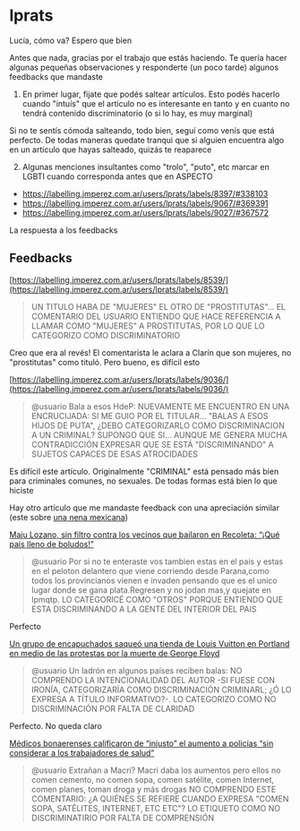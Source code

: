 # lprats

Lucía, cómo va? Espero que bien

Antes que nada, gracias por el trabajo que estás haciendo. Te quería hacer algunas pequeñas observaciones y responderte (un poco tarde) algunos feedbacks que mandaste

1. En primer lugar, fijate que podés saltear artículos. Esto podés hacerlo cuando "intuís" que el artículo no es interesante en tanto y en cuanto no tendrá contenido discriminatorio (o si lo hay, es muy marginal)

Si no te sentís cómoda salteando, todo bien, seguí como venís que está perfecto. De todas maneras quedate tranqui que si alguien encuentra algo en un artículo que hayas salteado, quizás te reaparece

2. Algunas menciones insultantes como "trolo", "puto", etc marcar en LGBTI cuando corresponda antes que en ASPECTO

- https://labelling.jmperez.com.ar/users/lprats/labels/8397/#338103
- https://labelling.jmperez.com.ar/users/lprats/labels/9067/#369391
- https://labelling.jmperez.com.ar/users/lprats/labels/9027/#367572



La respuesta a los feedbacks

## Feedbacks

[https://labelling.jmperez.com.ar/users/lprats/labels/8539/](https://labelling.jmperez.com.ar/users/lprats/labels/8539/)

> UN TITULO HABA DE "MUJERES" EL OTRO DE "PROSTITUTAS"... EL COMENTARIO DEL USUARIO ENTIENDO QUE HACE REFERENCIA A LLAMAR COMO "MUJERES" A PROSTITUTAS, POR LO QUE LO CATEGORIZO COMO DISCRIMINATORIO

Creo que era al revés! El comentarista le aclara a Clarín que son mujeres, no "prostitutas" como tituló. Pero bueno, es difícil esto

[https://labelling.jmperez.com.ar/users/lprats/labels/9036/](https://labelling.jmperez.com.ar/users/lprats/labels/9036/)
> @usuario Bala a esos HdeP: NUEVAMENTE ME ENCUENTRO EN UNA ENCRUCIJADA: SI ME GUIO POR EL TITULAR... "BALAS A ESOS HIJOS DE PUTA", ¿DEBO CATEGORIZARLO COMO DISCRIMINACION A UN CRIMINAL? SUPONGO QUE SI... AUNQUE ME GENERA MUCHA CONTRADICCIÓN EXPRESAR QUE SE ESTÁ "DISCRIMINANDO" A SUJETOS CAPACES DE ESAS ATROCIDADES

Es difícil este artículo. Originalmente "CRIMINAL" está pensado más bien para criminales comunes, no sexuales. De todas formas está bien lo que hiciste

Hay otro artículo que me mandaste feedback con una apreciación similar (este sobre [una nena mexicana](https://labelling.jmperez.com.ar/users/lprats/labels/9029/))

[Maju Lozano, sin filtro contra los vecinos que bailaron en Recoleta: “¡Qué país lleno de boludos!”](https://labelling.jmperez.com.ar/users/lprats/labels/8764/)

> @usuario Por si no te enteraste vos tambien estas en el pais y estas en el peloton delantero que viene corriendo desde Parana,como todos los provincianos vienen e invaden pensando que es el unico lugar donde se gana plata.Regresen y no jodan mas,y quejate en lpmqtp. LO CATEGORICÉ COMO "OTROS" PORQUE ENTIENDO QUE ESTA DISCRIMINANDO A LA GENTE DEL INTERIOR DEL PAIS

Perfecto

[Un grupo de encapuchados saqueó una tienda de Louis Vuitton en Portland en medio de las protestas por la muerte de George Floyd](https://labelling.jmperez.com.ar/users/lprats/labels/8911/)

> @usuario Un ladrón en algunos países reciben balas: NO COMPRENDO LA INTENCIONALIDAD DEL AUTOR -SI FUESE CON IRONÍA, CATEGORIZARÍA COMO DISCRIMINACIÓN CRIMINARL; ¿Ó LO EXPRESA A TÍTULO INFORMATIVO?-. LO CATEGORIZO COMO NO DISCRIMINACIÓN POR FALTA DE CLARIDAD

Perfecto. No queda claro

[Médicos bonaerenses calificaron de “injusto” el aumento a policías “sin considerar a los trabajadores de salud”](https://labelling.jmperez.com.ar/users/lprats/labels/8737/)

> @usuario Extrañan a Macri? Macri daba los aumentos pero ellos no comen cemento, no comen sopa, comen satélite, comen Internet, comen planes, toman droga y más drogas NO COMPRENDO ESTE COMENTARIO: ¿A QUIÉNES SE REFIERE CUANDO EXPRESA "COMEN SOPA, SATÉLITES, INTERNET, ETC ETC"? LO ETIQUETO COMO NO DISCRIMINATIRIO POR FALTA DE COMPRENSIÓN